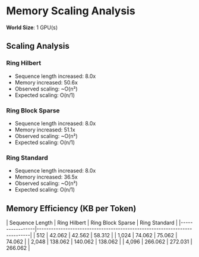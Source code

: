 # Memory Scaling Analysis

**World Size**: 1 GPU(s)

## Scaling Analysis


### Ring Hilbert

- Sequence length increased: 8.0x
- Memory increased: 50.6x
- Observed scaling: ~O(n²)
- Expected scaling: O(n/1)

### Ring Block Sparse

- Sequence length increased: 8.0x
- Memory increased: 51.1x
- Observed scaling: ~O(n²)
- Expected scaling: O(n/1)

### Ring Standard

- Sequence length increased: 8.0x
- Memory increased: 36.5x
- Observed scaling: ~O(n²)
- Expected scaling: O(n/1)

## Memory Efficiency (KB per Token)

| Sequence Length | Ring Hilbert | Ring Block Sparse | Ring Standard |
|-----------------|---------------------------------------------------------------------------|
|             512 |                  42.062 |                  42.562 |                  58.312 |
|           1,024 |                  74.062 |                  75.062 |                  74.062 |
|           2,048 |                 138.062 |                 140.062 |                 138.062 |
|           4,096 |                 266.062 |                 272.031 |                 266.062 |
